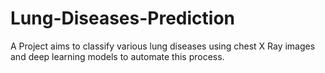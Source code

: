 # Lung-Diseases-Prediction
A Project aims to classify various lung diseases using chest X Ray images and deep learning models to automate this process.
